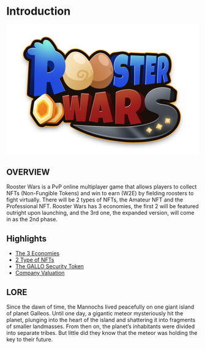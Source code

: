 # **Introduction**

<!-- Logo Banner -->
<img src="images/rw-logo.png" alt="logo" class="logo-banner">

## **OVERVIEW**

Rooster Wars is a PvP online multiplayer game that allows players to collect NFTs (Non-Fungible Tokens) and win to earn (W2E) by fielding roosters to fight virtually. There will be 2 types of NFTs, the Amateur NFT and the Professional NFT. Rooster Wars has 3 economies, the first 2 will be featured outright upon launching, and the 3rd one, the expanded version, will come in as the 2nd phase.

## **Highlights**

- <a href="/three-economies"> The 3 Economies </a>
- <a href="/two-nfts"> 2 Type of NFTs </a>
- <a href="/tokenomics"> The GALLO Security Token </a>
- <a href="/company-valuation"> Company Valuation </a>

## **LORE**

Since the dawn of time, the Mannochs lived peacefully on one giant island of planet Galleos. Until one day, a gigantic meteor mysteriously hit the planet, plunging into the heart of the island and shattering it into fragments of smaller landmasses. From then on, the planet’s inhabitants were divided into separate tribes. But little did they know that the meteor was holding the key to their future.

